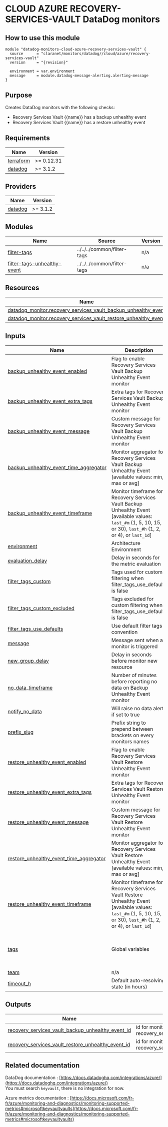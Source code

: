 # CLOUD AZURE RECOVERY-SERVICES-VAULT DataDog monitors

## How to use this module

```hcl
module "datadog-monitors-cloud-azure-recovery-services-vault" {
  source      = "claranet/monitors/datadog//cloud/azure/recovery-services-vault"
  version     = "{revision}"

  environment = var.environment
  message     = module.datadog-message-alerting.alerting-message
}

```

## Purpose

Creates DataDog monitors with the following checks:

- Recovery Services Vault {{name}} has a backup unhealthy event
- Recovery Services Vault {{name}} has a restore unhealthy event

<!-- BEGIN_TF_DOCS -->
## Requirements

| Name | Version |
|------|---------|
| <a name="requirement_terraform"></a> [terraform](#requirement\_terraform) | >= 0.12.31 |
| <a name="requirement_datadog"></a> [datadog](#requirement\_datadog) | >= 3.1.2 |

## Providers

| Name | Version |
|------|---------|
| <a name="provider_datadog"></a> [datadog](#provider\_datadog) | >= 3.1.2 |

## Modules

| Name | Source | Version |
|------|--------|---------|
| <a name="module_filter-tags"></a> [filter-tags](#module\_filter-tags) | ../../../common/filter-tags | n/a |
| <a name="module_filter-tags-unhealthy-event"></a> [filter-tags-unhealthy-event](#module\_filter-tags-unhealthy-event) | ../../../common/filter-tags | n/a |

## Resources

| Name | Type |
|------|------|
| [datadog_monitor.recovery_services_vault_backup_unhealthy_event](https://registry.terraform.io/providers/DataDog/datadog/latest/docs/resources/monitor) | resource |
| [datadog_monitor.recovery_services_vault_restore_unhealthy_event](https://registry.terraform.io/providers/DataDog/datadog/latest/docs/resources/monitor) | resource |

## Inputs

| Name | Description | Type | Default | Required |
|------|-------------|------|---------|:--------:|
| <a name="input_backup_unhealthy_event_enabled"></a> [backup\_unhealthy\_event\_enabled](#input\_backup\_unhealthy\_event\_enabled) | Flag to enable Recovery Services Vault Backup Unhealthy Event monitor | `string` | `"true"` | no |
| <a name="input_backup_unhealthy_event_extra_tags"></a> [backup\_unhealthy\_event\_extra\_tags](#input\_backup\_unhealthy\_event\_extra\_tags) | Extra tags for Recovery Services Vault Backup Unhealthy Event monitor | `list(string)` | `[]` | no |
| <a name="input_backup_unhealthy_event_message"></a> [backup\_unhealthy\_event\_message](#input\_backup\_unhealthy\_event\_message) | Custom message for Recovery Services Vault Backup Unhealthy Event monitor | `string` | `""` | no |
| <a name="input_backup_unhealthy_event_time_aggregator"></a> [backup\_unhealthy\_event\_time\_aggregator](#input\_backup\_unhealthy\_event\_time\_aggregator) | Monitor aggregator for Recovery Services Vault Backup Unhealthy Event [available values: min, max or avg] | `string` | `"min"` | no |
| <a name="input_backup_unhealthy_event_timeframe"></a> [backup\_unhealthy\_event\_timeframe](#input\_backup\_unhealthy\_event\_timeframe) | Monitor timeframe for Recovery Services Vault Backup Unhealthy Event [available values: `last_#m` (1, 5, 10, 15, or 30), `last_#h` (1, 2, or 4), or `last_1d`] | `string` | `"last_1d"` | no |
| <a name="input_environment"></a> [environment](#input\_environment) | Architecture Environment | `string` | n/a | yes |
| <a name="input_evaluation_delay"></a> [evaluation\_delay](#input\_evaluation\_delay) | Delay in seconds for the metric evaluation | `number` | `900` | no |
| <a name="input_filter_tags_custom"></a> [filter\_tags\_custom](#input\_filter\_tags\_custom) | Tags used for custom filtering when filter\_tags\_use\_defaults is false | `string` | `"*"` | no |
| <a name="input_filter_tags_custom_excluded"></a> [filter\_tags\_custom\_excluded](#input\_filter\_tags\_custom\_excluded) | Tags excluded for custom filtering when filter\_tags\_use\_defaults is false | `string` | `""` | no |
| <a name="input_filter_tags_use_defaults"></a> [filter\_tags\_use\_defaults](#input\_filter\_tags\_use\_defaults) | Use default filter tags convention | `string` | `"true"` | no |
| <a name="input_message"></a> [message](#input\_message) | Message sent when a monitor is triggered | `any` | n/a | yes |
| <a name="input_new_group_delay"></a> [new\_group\_delay](#input\_new\_group\_delay) | Delay in seconds before monitor new resource | `number` | `300` | no |
| <a name="input_no_data_timeframe"></a> [no\_data\_timeframe](#input\_no\_data\_timeframe) | Number of minutes before reporting no data on Backup Unhealthy Event monitor | `string` | `7200` | no |
| <a name="input_notify_no_data"></a> [notify\_no\_data](#input\_notify\_no\_data) | Will raise no data alert if set to true | `bool` | `true` | no |
| <a name="input_prefix_slug"></a> [prefix\_slug](#input\_prefix\_slug) | Prefix string to prepend between brackets on every monitors names | `string` | `""` | no |
| <a name="input_restore_unhealthy_event_enabled"></a> [restore\_unhealthy\_event\_enabled](#input\_restore\_unhealthy\_event\_enabled) | Flag to enable Recovery Services Vault Restore Unhealthy Event monitor | `string` | `"true"` | no |
| <a name="input_restore_unhealthy_event_extra_tags"></a> [restore\_unhealthy\_event\_extra\_tags](#input\_restore\_unhealthy\_event\_extra\_tags) | Extra tags for Recovery Services Vault Restore Unhealthy Event monitor | `list(string)` | `[]` | no |
| <a name="input_restore_unhealthy_event_message"></a> [restore\_unhealthy\_event\_message](#input\_restore\_unhealthy\_event\_message) | Custom message for Recovery Services Vault Restore Unhealthy Event monitor | `string` | `""` | no |
| <a name="input_restore_unhealthy_event_time_aggregator"></a> [restore\_unhealthy\_event\_time\_aggregator](#input\_restore\_unhealthy\_event\_time\_aggregator) | Monitor aggregator for Recovery Services Vault Restore Unhealthy Event [available values: min, max or avg] | `string` | `"min"` | no |
| <a name="input_restore_unhealthy_event_timeframe"></a> [restore\_unhealthy\_event\_timeframe](#input\_restore\_unhealthy\_event\_timeframe) | Monitor timeframe for Recovery Services Vault Restore Unhealthy Event [available values: `last_#m` (1, 5, 10, 15, or 30), `last_#h` (1, 2, or 4), or `last_1d`] | `string` | `"last_1d"` | no |
| <a name="input_tags"></a> [tags](#input\_tags) | Global variables | `list(string)` | <pre>[<br>  "type:cloud",<br>  "provider:azure",<br>  "resource:recovery_services_vault"<br>]</pre> | no |
| <a name="input_team"></a> [team](#input\_team) | n/a | `string` | `"claranet"` | no |
| <a name="input_timeout_h"></a> [timeout\_h](#input\_timeout\_h) | Default auto-resolving state (in hours) | `number` | `0` | no |

## Outputs

| Name | Description |
|------|-------------|
| <a name="output_recovery_services_vault_backup_unhealthy_event_id"></a> [recovery\_services\_vault\_backup\_unhealthy\_event\_id](#output\_recovery\_services\_vault\_backup\_unhealthy\_event\_id) | id for monitor recovery\_services\_vault\_backup\_unhealthy\_event |
| <a name="output_recovery_services_vault_restore_unhealthy_event_id"></a> [recovery\_services\_vault\_restore\_unhealthy\_event\_id](#output\_recovery\_services\_vault\_restore\_unhealthy\_event\_id) | id for monitor recovery\_services\_vault\_restore\_unhealthy\_event |
<!-- END_TF_DOCS -->
## Related documentation

DataDog documentation : [https://docs.datadoghq.com/integrations/azure/](https://docs.datadoghq.com/integrations/azure/)  
You must search `keyvault`, there is no integration for now.

Azure metrics documentation : [https://docs.microsoft.com/fr-fr/azure/monitoring-and-diagnostics/monitoring-supported-metrics#microsoftkeyvaultvaults](https://docs.microsoft.com/fr-fr/azure/monitoring-and-diagnostics/monitoring-supported-metrics#microsoftkeyvaultvaults)
